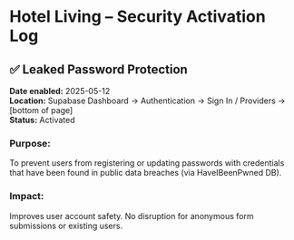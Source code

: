 # Hotel Living – Security Activation Log

## ✅ Leaked Password Protection

**Date enabled:** 2025-05-12  
**Location:** Supabase Dashboard → Authentication → Sign In / Providers → [bottom of page]  
**Status:** Activated  

### Purpose:  
To prevent users from registering or updating passwords with credentials that have been found in public data breaches (via HaveIBeenPwned DB).

### Impact:  
Improves user account safety. No disruption for anonymous form submissions or existing users.

